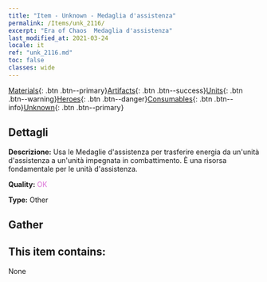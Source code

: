 ```yaml
---
title: "Item - Unknown - Medaglia d'assistenza"
permalink: /Items/unk_2116/
excerpt: "Era of Chaos  Medaglia d'assistenza"
last_modified_at: 2021-03-24
locale: it
ref: "unk_2116.md"
toc: false
classes: wide
---
```

 [Materials](/it/Items/){: .btn .btn--primary}[Artifacts](/it/Items/Artifacts/){: .btn .btn--success}[Units](/it/Items/Units/){: .btn .btn--warning}[Heroes](/it/Items/Heroes/){: .btn .btn--danger}[Consumables](/it/Items/Consumables/){: .btn .btn--info}[Unknown](/it/Items/Unknown/){: .btn .btn--primary}

## Dettagli
 **Descrizione:** Usa le Medaglie d'assistenza per trasferire energia da un'unità d'assistenza a un'unità impegnata in combattimento. È una risorsa fondamentale per le unità d'assistenza.

 **Quality:** <span style="color: #DA70D6">OK</span>

 **Type:** Other

## Gather


## This item contains:

  None

